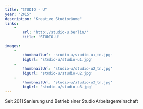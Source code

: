 ```yaml
---
title: "STUDIO - U"
year: "2015"
description: "Kreative Studioräume"
links:
    -
        url: 'http://studio-u.berlin/'
        title: 'STUDIO-U'

images:
    -
        thumbnailUrl: 'studio-u/studio-u1_tn.jpg'
        bigUrl: 'studio-u/studio-u1.jpg'
    -
        thumbnailUrl: 'studio-u/studio-u2_tn.jpg'
        bigUrl: 'studio-u/studio-u2.jpg'
    -
        thumbnailUrl: 'studio-u/studio-u3_tn.jpg'
        bigUrl: 'studio-u/studio-u3.jpg'        
---
```


Seit 2011 Sanierung und Betrieb einer Studio Arbeitsgemeinschaft



